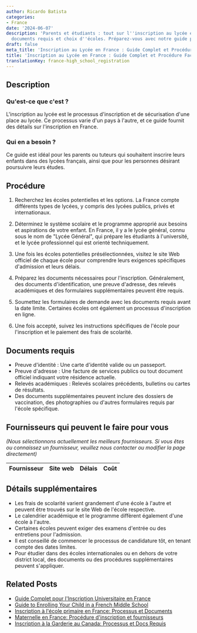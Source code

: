 ```yaml
---
author: Ricardo Batista
categories:
- France
date: '2024-06-07'
description: 'Parents et étudiants : tout sur l''inscription au lycée en France, processus,
  documents requis et choix d''écoles. Préparez-vous avec notre guide précis.'
draft: false
meta_title: 'Inscription au Lycée en France : Guide Complet et Procédure Facile'
title: 'Inscription au Lycée en France : Guide Complet et Procédure Facile'
translationKey: france-high_school_registration
---
```


## Description

### Qu'est-ce que c'est ?
L'inscription au lycée est le processus d'inscription et de sécurisation d'une place au lycée. Ce processus varie d'un pays à l'autre, et ce guide fournit des détails sur l'inscription en France.

### Qui en a besoin ?
Ce guide est idéal pour les parents ou tuteurs qui souhaitent inscrire leurs enfants dans des lycées français, ainsi que pour les personnes désirant poursuivre leurs études.

## Procédure

1. Recherchez les écoles potentielles et les options. La France compte différents types de lycées, y compris des lycées publics, privés et internationaux.

2. Déterminez le système scolaire et le programme approprié aux besoins et aspirations de votre enfant. En France, il y a le lycée général, connu sous le nom de "Lycée Général", qui prépare les étudiants à l'université, et le lycée professionnel qui est orienté techniquement.

3. Une fois les écoles potentielles présélectionnées, visitez le site Web officiel de chaque école pour comprendre leurs exigences spécifiques d'admission et leurs délais.

4. Préparez les documents nécessaires pour l'inscription. Généralement, des documents d'identification, une preuve d'adresse, des relevés académiques et des formulaires supplémentaires peuvent être requis.

5. Soumettez les formulaires de demande avec les documents requis avant la date limite. Certaines écoles ont également un processus d'inscription en ligne.

6. Une fois accepté, suivez les instructions spécifiques de l'école pour l'inscription et le paiement des frais de scolarité.

## Documents requis

- Preuve d'identité : Une carte d'identité valide ou un passeport.
- Preuve d'adresse : Une facture de services publics ou tout document officiel indiquant votre résidence actuelle.
- Relevés académiques : Relevés scolaires précédents, bulletins ou cartes de résultats.
- Des documents supplémentaires peuvent inclure des dossiers de vaccination, des photographies ou d'autres formulaires requis par l'école spécifique.

## Fournisseurs qui peuvent le faire pour vous

_(Nous sélectionnons actuellement les meilleurs fournisseurs. Si vous êtes ou connaissez un fournisseur, veuillez nous contacter ou modifier la page directement)_

| Fournisseur     |     Site web    |     Délais       |       Coût       |
| :-------------: | :-------------: |  :-------------: | :-------------: |
## Détails supplémentaires

- Les frais de scolarité varient grandement d'une école à l'autre et peuvent être trouvés sur le site Web de l'école respective.
- Le calendrier académique et le programme diffèrent également d'une école à l'autre.
- Certaines écoles peuvent exiger des examens d'entrée ou des entretiens pour l'admission.
- Il est conseillé de commencer le processus de candidature tôt, en tenant compte des dates limites.
- Pour étudier dans des écoles internationales ou en dehors de votre district local, des documents ou des procédures supplémentaires peuvent s'appliquer.
## Related Posts

- [Guide Complet pour l'Inscription Universitaire en France](https://tramitit.com/fr/guides/france/inscription_a_luniversite/)
- [Guide to Enrolling Your Child in a French Middle School](https://tramitit.com/fr/guides/france/inscription_au_college/)
- [Inscription à l'école primaire en France: Processus et Documents](https://tramitit.com/fr/guides/france/inscription_a_lecole_primaire/)
- [Maternelle en France: Procédure d'inscription et fournisseurs](https://tramitit.com/fr/guides/france/inscription_a_lecole_maternelle/)
- [Inscription à la Garderie au Canada: Processus et Docs Requis](https://tramitit.com/fr/guides/france/inscription_a_la_creche/)